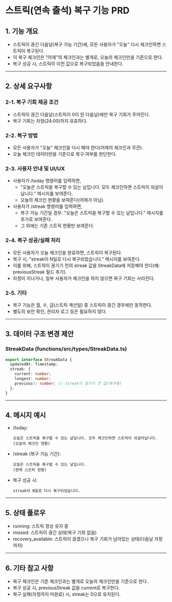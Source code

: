 # 스트릭(연속 출석) 복구 기능 PRD

## 1. 기능 개요
- 스트릭이 끊긴 다음날(복구 가능 기간)에, 모든 사용자가 "오늘" 다시 체크인하면 스트릭이 복구된다.
- 이 복구 체크인은 "어제"의 체크인과는 별개로, 오늘의 체크인만을 기준으로 한다.
- 복구 성공 시, 스트릭이 이전 값으로 복구되었음을 안내한다.

---

## 2. 상세 요구사항

### 2-1. 복구 기회 제공 조건
- 스트릭이 끊긴 다음날(스트릭이 0이 된 다음날)에만 복구 기회가 주어진다.
- 복구 기회는 자정(24:00)까지 유효하다.

### 2-2. 복구 방법
- 모든 사용자가 "오늘" 체크인을 다시 해야 한다(어제의 체크인과 무관).
- 오늘 체크인 데이터만을 기준으로 복구 여부를 판단한다.

### 2-3. 사용자 안내 및 UI/UX
- 사용자가 /today 명령어를 입력하면,
  - "오늘은 스트릭을 복구할 수 있는 날입니다. 모두 체크인하면 스트릭이 되살아납니다." 메시지를 보여준다.
  - 오늘의 체크인 현황을 보여준다(어제가 아님).
- 사용자가 /streak 명령어를 입력하면,
  - 복구 가능 기간일 경우: "오늘은 스트릭을 복구할 수 있는 날입니다." 메시지를 추가로 보여준다.
  - 그 외에는 기존 스트릭 현황만 보여준다.

### 2-4. 복구 성공/실패 처리
- 모든 사용자가 오늘 체크인을 완료하면, 스트릭이 복구된다.
- 복구 시, "streak이 N일로 다시 복구되었습니다." 메시지를 보여준다.
- 이를 위해, 스트릭이 끊기기 전의 streak 값을 StreakData에 저장해야 한다(예: previousStreak 필드 추가).
- 자정이 지나거나, 일부 사용자가 체크인을 하지 않으면 복구 기회는 사라진다.

### 2-5. 기타
- 복구 기능은 월, 수, 금(스트릭 계산일) 중 스트릭이 끊긴 경우에만 동작한다.
- 별도의 보안 확인, 관리자 로그 등은 필요하지 않다.

---

## 3. 데이터 구조 변경 제안

### StreakData (functions/src/types/StreakData.ts)
```ts
export interface StreakData {
  updatedAt: Timestamp;
  streak: {
    current: number;
    longest: number;
    previous?: number; // streak이 끊기기 전 값(복구용)
  };
}
```

---

## 4. 메시지 예시

- /today:
  ```
  오늘은 스트릭을 복구할 수 있는 날입니다. 모두 체크인하면 스트릭이 되살아납니다.
  (오늘의 체크인 현황)
  ```
- /streak (복구 가능 기간):
  ```
  오늘은 스트릭을 복구할 수 있는 날입니다.
  (현재 스트릭 현황)
  ```
- 복구 성공 시:
  ```
  streak이 N일로 다시 복구되었습니다.
  ```

---

## 5. 상태 플로우

- running: 스트릭 정상 유지 중
- missed: 스트릭이 끊긴 상태(복구 기회 없음)
- recovery_available: 스트릭이 끊겼으나 복구 기회가 남아있는 상태(다음날 자정까지)

---

## 6. 기타 참고 사항
- 복구 체크인은 기존 체크인과는 별개로 오늘의 체크인만을 기준으로 한다.
- 복구 성공 시, previousStreak 값을 current로 복구한다.
- 복구 실패(자정까지 미완료) 시, streak는 0으로 유지된다. 